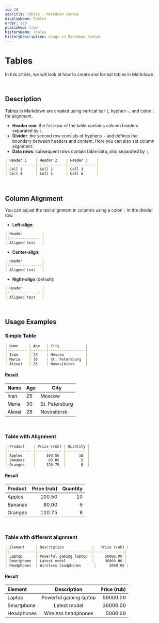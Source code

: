```yaml
---
id: 28
seoTitle: Tables - Markdown Syntax
displayName: Tables
order: 120
published: true
historyName: Tables
historyDescription: Usage in Markdown Syntax
---
```


# Tables
In this article, we will look at how to create and format tables in Markdown.

<br/>

## Description
Tables in Markdown are created using vertical bar `|`, hyphen `-`, and colon `:` for alignment.
- **Header row**: the first row of the table contains column headers separated by `|`.
- **Divider**: the second row consists of hyphens `-` and defines the boundary between headers and content. Here you can also set column alignment.
- **Data rows**: subsequent rows contain table data, also separated by `|`.

```markdown
| Header 1    | Header 2    | Header 3    |
|-------------|-------------|-------------|
| Cell 1      | Cell 2      | Cell 3      |
| Cell 4      | Cell 5      | Cell 6      |
```

<br/>

## Column Alignment

You can adjust the text alignment in columns using a colon `:` in the divider row.

- **Left-align**:
```markdown
| Header         |
|:-------------- |
| Aligned text   |
```

- **Center-align**:
```markdown
| Header         |
|:--------------:|
| Aligned text   |
```

- **Right-align** (default):
```markdown
| Header         |
|--------------: |
| Aligned text   |
```
<br/>

## Usage Examples

### Simple Table

```markdown
| Name     | Age   | City            |
|--------- |-------|-----------------|
| Ivan     | 25    | Moscow          |
| Maria    | 30    | St. Petersburg  |
| Alexei   | 28    | Novosibirsk     |
```
#### Result

| Name     | Age   | City            |
|--------- |-------|-----------------|
| Ivan     | 25    | Moscow          |
| Maria    | 30    | St. Petersburg  |
| Alexei   | 28    | Novosibirsk     |

<br/>

### Table with Alignment

```markdown
| Product    | Price (rub) | Quantity |
|:---------- |-----------: |--------: |
| Apples     |     100.50  |      10  |
| Bananas    |      80.00  |       5  |
| Oranges    |     120.75  |       8  |
```

#### Result

| Product     | Price (rub) | Quantity |
|:------------|------------:|---------:|
| Apples      |      100.50 |       10 |
| Bananas     |       80.00 |        5 |
| Oranges     |      120.75 |        8 |

<br/>

### Table with different alignment

```markdown
| Element     | Description             |   Price (rub) |
|:------------|:-----------------------:|-------------:|
| Laptop      | Powerful gaming laptop  |     50000.00 |
| Smartphone  | Latest model            |     30000.00 |
| Headphones  | Wireless headphones      |      5000.00 |
```
#### Result

| Element     |         Description       |   Price (rub) |
|:------------|:-----------------------:|-------------:|
| Laptop      |  Powerful gaming laptop  |     50000.00 |
| Smartphone  |     Latest model         |     30000.00 |
| Headphones  |  Wireless headphones      |      5000.00 |
